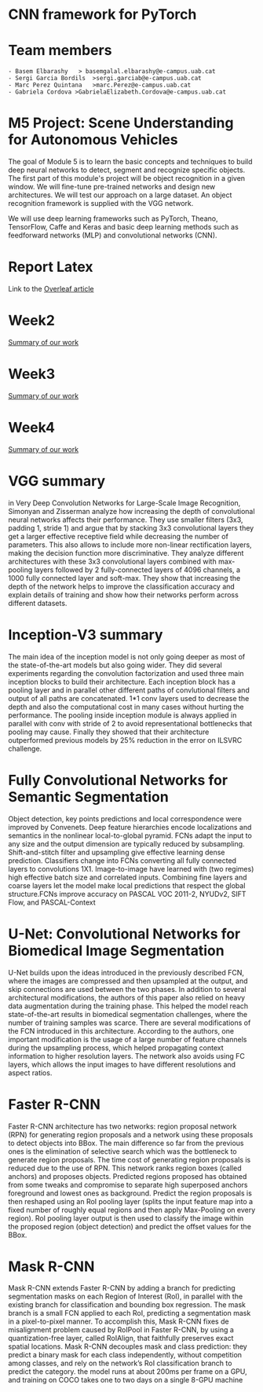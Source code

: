 # CNN framework for PyTorch
# Team members
    - Basem Elbarashy   > basemgalal.elbarashy@e-campus.uab.cat
    - Sergi Garcia Bordils  >sergi.garciab@e-campus.uab.cat
    - Marc Perez Quintana   >marc.Perez@e-campus.uab.cat
    - Gabriela Cordova >GabrielaElizabeth.Cordova@e-campus.uab.cat
# M5 Project: Scene Understanding for Autonomous Vehicles

The goal of Module 5 is to learn the basic concepts and techniques to build deep neural networks to detect, segment and recognize specific objects.
The first part of this module's project will be object recognition in a given window. We will fine-tune pre-trained networks and design new architectures. We will test our approach on a large dataset. An object recognition framework is supplied with the VGG network.

We will use deep learning frameworks such as PyTorch, Theano, TensorFlow, Caffe and Keras and basic deep learning methods such as feedforward networks (MLP) and convolutional networks (CNN). 

# Report Latex

Link to the [Overleaf article](https://www.overleaf.com/project/5c77257d723d50236d473fd9)

# Week2
[Summary of our work](Week2.md)

# Week3
[Summary of our work](Week3.md)

# Week4
[Summary of our work](Week4.md)


# VGG summary
in Very Deep Convolution Networks for Large-Scale Image Recognition, Simonyan and Zisserman analyze how increasing the depth of convolutional neural networks affects their performance. They use smaller filters (3x3, padding 1, stride 1) and argue that by stacking 3x3 convolutional layers they get a larger effective receptive field while decreasing the number of parameters. This also allows to include more non-linear rectification layers, making the decision function more discriminative.
They analyze different architectures with these 3x3 convolutional layers combined with max-pooling layers followed by 2 fully-connected layers of 4096 channels, a 1000 fully connected layer and soft-max.
They show that increasing the depth of the network helps to improve the classification accuracy and explain details of training and show how their networks perform across different datasets. 

# Inception-V3 summary
The main idea of the inception model is not only going deeper as most of the state-of-the-art models but also going wider. They did several experiments regarding the convolution factorization and used three main inception blocks to build their architecture. Each inception block has a pooling layer and in parallel other different paths of convlutional filters and output of all paths are concatenated. 1*1 conv layers used to decrease the depth and also the computational cost in many cases without hurting the performance. The pooling inside inception module is always applied in parallel with conv with stride of 2 to avoid representational bottlenecks that pooling may cause. Finally they showed that their architecture outperformed previous models by 25% reduction in the error on ILSVRC challenge.

# Fully Convolutional Networks for Semantic Segmentation
Object detection, key points predictions and local correspondence were improved by Convenets. Deep feature hierarchies encode localizations and semantics in the nonlinear local-to-global pyramid.  FCNs adapt the input to any size and the output dimension are typically reduced by subsampling.  Shift-and-stitch filter and upsampling give effective learning dense prediction. Classifiers change into FCNs converting all fully connected layers to convolutions 1X1. Image-to-image have learned with (two regimes) high effective batch size and correlated inputs. Combining fine layers and coarse layers let the model make local predictions that respect the global structure.FCNs improve accuracy on PASCAL VOC 2011-2, NYUDv2, SIFT Flow, and PASCAL-Context

# U-Net: Convolutional Networks for Biomedical Image Segmentation
U-Net builds upon the ideas introduced in the previously described FCN, where the images are compressed and then upsampled at the output, and skip connections are used between the two phases. In addition to several architectural modifications, the authors of this paper also relied on heavy data augmentation during the training phase. This helped the model reach state-of-the-art results in biomedical segmentation challenges, where the number of training samples was scarce. There are several modifications of the FCN introduced in this architecture. According to the authors, one important modification is the usage of a large number of feature channels during the upsampling process, which helped propagating context information to higher resolution layers.  The network also avoids using FC layers, which allows the input images to have different resolutions and aspect ratios. 

# Faster R-CNN
Faster R-CNN architecture has two networks: region proposal network (RPN) for generating region proposals and a network using these proposals to detect objects into BBox. The main difference so far from the previous ones is the elimination of selective search which was the bottleneck to generate region proposals. The time cost of generating region proposals is reduced due to the use of RPN. This network ranks region boxes (called anchors) and proposes objects. Predicted regions proposed has obtained from some tweaks and compromise to separate high superposed anchors foreground and lowest ones as background. Predict the region proposals is then reshaped using an RoI pooling layer (splits the input feature map into a fixed number of roughly equal regions and then apply Max-Pooling on every region). RoI pooling layer output is then used to classify the image within the proposed region (object detection) and predict the offset values for the BBox.

# Mask R-CNN
Mask R-CNN extends Faster R-CNN by adding a branch for predicting segmentation masks on each Region of Interest (RoI), in parallel with the existing branch for classification and bounding box regression. The mask branch is a small FCN applied to each RoI, predicting a segmentation mask in a pixel-to-pixel manner. To accomplish this, Mask R-CNN fixes de misalignment problem caused by RoIPool in Faster R-CNN, by using a quantization-free layer, called RoIAlign, that faithfully preserves exact spatial locations. Mask R-CNN decouples mask and class prediction: they predict a binary mask for each class independently, without competition among classes, and rely on the network’s RoI classification branch to predict the category. the model runs at about 200ms per frame on a GPU, and training on COCO takes one to two days on a single 8-GPU machine


